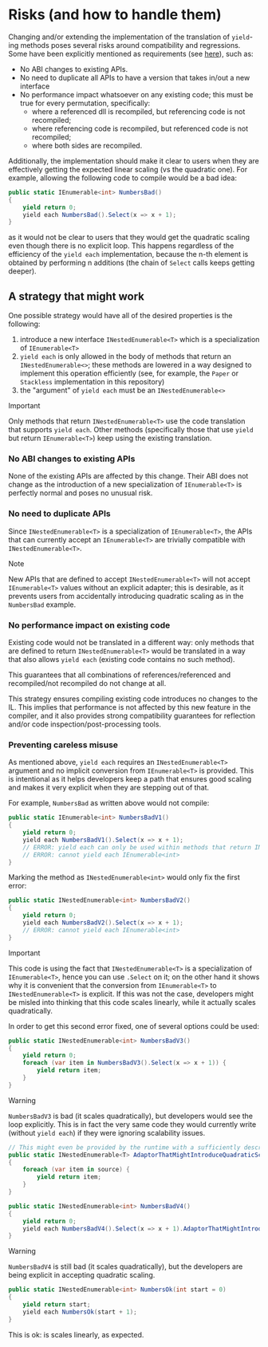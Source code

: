 # Risks (and how to handle them)

Changing and/or extending the implementation of the translation of `yield`-ing
methods poses several risks around compatibility and regressions. Some have been
explicitly mentioned as requirements (see
[here](https://github.com/dotnet/csharplang/discussions/378#discussioncomment-11753184)),
such as:

- No ABI changes to existing APIs.
- No need to duplicate all APIs to have a version that takes in/out a new interface
- No performance impact whatsoever on any existing code; this must be true for
  every permutation, specifically:
  - where a referenced dll is recompiled, but referencing code is not recompiled;
  - where referencing code is recompiled, but referenced code is not recompiled;
  - where both sides are recompiled.

Additionally, the implementation should make it clear to users when they are
effectively getting the expected linear scaling (vs the quadratic one). For
example, allowing the following code to compile would be a bad idea:
```csharp
public static IEnumerable<int> NumbersBad()
{
    yield return 0;
    yield each NumbersBad().Select(x => x + 1);
}
```
as it would not be clear to users that they would get the quadratic scaling even
though there is no explicit loop. This happens regardless of the efficiency of
the `yield each` implementation, because the n-th element is obtained by
performing n additions (the chain of `Select` calls keeps getting deeper).

## A strategy that might work

One possible strategy would have all of the desired properties is the following:
1. introduce a new interface `INestedEnumerable<T>` which is a specialization of
   `IEnumerable<T>`
2. `yield each` is only allowed in the body of methods that return an
   `INestedEnumerable<>`; these methods are lowered in a way designed to
   implement this operation efficiently (see, for example, the `Paper` or
   `Stackless` implementation in this repository)
3. the "argument" of `yield each` must be an `INestedEnumerable<>`

> [!IMPORTANT]  
> Only methods that return `INestedEnumerable<T>` use the code translation that
> supports `yield each`. Other methods (specifically those that use `yield` but
> return `IEnumerable<T>`) keep using the existing translation.

### No ABI changes to existing APIs

None of the existing APIs are affected by this change. Their ABI does not change
as the introduction of a new specialization of `IEnumerable<T>` is perfectly
normal and poses no unusual risk.

### No need to duplicate APIs

Since `INestedEnumerable<T>` is a specialization of `IEnumerable<T>`, the APIs
that can currently accept an `IEnumerable<T>` are trivially compatible with
`INestedEnumerable<T>`.

> [!NOTE]  
> New APIs that are defined to accept `INestedEnumerable<T>` will not accept
> `IEnumerable<T>` values without an explicit adapter; this is desirable, as it
> prevents users from accidentally introducing quadratic scaling as in the
> `NumbersBad` example.

### No performance impact on existing code

Existing code would not be translated in a different way: only methods that are
defined to return `INestedEnumerable<T>` would be translated in a way that also
allows `yield each` (existing code contains no such method).

This guarantees that all combinations of references/referenced and
recompiled/not recompiled do not change at all.

This strategy ensures compiling existing code introduces no changes to the IL.
This implies that performance is not affected by this new feature in the
compiler, and it also provides strong compatibility guarantees for reflection
and/or code inspection/post-processing tools.

### Preventing careless misuse

As mentioned above, `yield each` requires an `INestedEnumerable<T>` argument and
no implicit conversion from `IEnumerable<T>` is provided. This is intentional as
it helps developers keep a path that ensures good scaling and makes it very
explicit when they are stepping out of that.

For example, `NumbersBad` as written above would not compile:
```csharp
public static IEnumerable<int> NumbersBadV1()
{
    yield return 0;
    yield each NumbersBadV1().Select(x => x + 1);
    // ERROR: yield each can only be used within methods that return INestedEnumerable<T>
    // ERROR: cannot yield each IEnumerable<int>
}
```

Marking the method as `INestedEnumerable<int>` would only fix the first error:
```csharp
public static INestedEnumerable<int> NumbersBadV2()
{
    yield return 0;
    yield each NumbersBadV2().Select(x => x + 1);
    // ERROR: cannot yield each IEnumerable<int>
}
```
> [!IMPORTANT]  
> This code is using the fact that `INestedEnumerable<T>` is a specialization of
> `IEnumerable<T>`, hence you can use `.Select` on it; on the other hand it
> shows why it is convenient that the conversion from `IEnumerable<T>` to
> `INestedEnumerable<T>` is explicit. If this was not the case, developers might
> be misled into thinking that this code scales linearly, while it actually
> scales quadratically.

In order to get this second error fixed, one of several options could be used:
```csharp
public static INestedEnumerable<int> NumbersBadV3()
{
    yield return 0;
    foreach (var item in NumbersBadV3().Select(x => x + 1)) {
        yield return item;
    }
}
```
> [!WARNING]  
> `NumbersBadV3` is bad (it scales quadratically), but developers would see the
> loop explicitly. This is in fact the very same code they would currently write
> (without `yield each`) if they were ignoring scalability issues.

```csharp
// This might even be provided by the runtime with a sufficiently descriptive name
public static INestedEnumerable<T> AdaptorThatMightIntroduceQuadraticScaling(this IEnumerable<T> source)
{
    foreach (var item in source) {
        yield return item;
    }
}

public static INestedEnumerable<int> NumbersBadV4()
{
    yield return 0;
    yield each NumbersBadV4().Select(x => x + 1).AdaptorThatMightIntroduceQuadraticScaling();
}
```
> [!WARNING]  
> `NumbersBadV4` is still bad (it scales quadratically), but the developers are
> being explicit in accepting quadratic scaling.

```csharp
public static INestedEnumerable<int> NumbersOk(int start = 0)
{
    yield return start;
    yield each NumbersOk(start + 1);
}
```
This is ok: is scales linearly, as expected.
